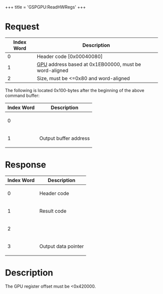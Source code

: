 +++
title = 'GSPGPU:ReadHWRegs'
+++

# Request

| Index Word | Description                                                             |
|------------|-------------------------------------------------------------------------|
| 0          | Header code \[0x00040080\]                                              |
| 1          | [GPU](categories/GPU "wikilink") address based at 0x1EB00000, must be word-aligned |
| 2          | Size, must be \<=0x80 and word-aligned                                  |

The following is located 0x100-bytes after the beginning of the above
command buffer:

<table>
<thead>
<tr class="header">
<th>Index Word</th>
<th>Description</th>
</tr>
</thead>
<tbody>
<tr class="odd">
<td><p>0</p></td>
<td></td>
</tr>
<tr class="even">
<td><p>1</p></td>
<td><p>Output buffer address</p></td>
</tr>
</tbody>
</table>

# Response

<table>
<thead>
<tr class="header">
<th>Index Word</th>
<th>Description</th>
</tr>
</thead>
<tbody>
<tr class="odd">
<td><p>0</p></td>
<td><p>Header code</p></td>
</tr>
<tr class="even">
<td><p>1</p></td>
<td><p>Result code</p></td>
</tr>
<tr class="odd">
<td><p>2</p></td>
<td></td>
</tr>
<tr class="even">
<td><p>3</p></td>
<td><p>Output data pointer</p></td>
</tr>
</tbody>
</table>

# Description

The GPU register offset must be \<0x420000.
